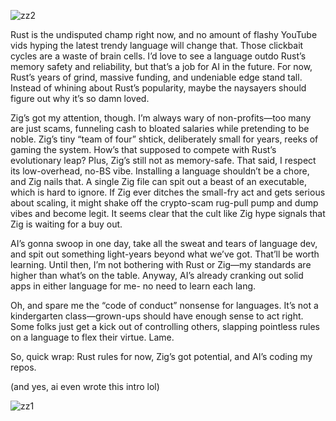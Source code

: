 ![zz2](https://github.com/user-attachments/assets/e54f4c9f-843b-4ae3-85b3-515c673b739e)




Rust is the undisputed champ right now, and no amount of flashy YouTube vids hyping the latest trendy language will change that. Those clickbait cycles are a waste of brain cells. I’d love to see a language outdo Rust’s memory safety and reliability, but that’s a job for AI in the future. For now, Rust’s years of grind, massive funding, and undeniable edge stand tall. Instead of whining about Rust’s popularity, maybe the naysayers should figure out why it’s so damn loved.

Zig’s got my attention, though. I’m always wary of non-profits—too many are just scams, funneling cash to bloated salaries while pretending to be noble. Zig’s tiny “team of four” shtick, deliberately small for years, reeks of gaming the system. How’s that supposed to compete with Rust’s evolutionary leap? Plus, Zig’s still not as memory-safe. That said, I respect its low-overhead, no-BS vibe. Installing a language shouldn’t be a chore, and Zig nails that. A single Zig file can spit out a beast of an executable, which is hard to ignore. If Zig ever ditches the small-fry act and gets serious about scaling, it might shake off the crypto-scam rug-pull pump and dump vibes and become legit. It seems clear that the cult like Zig hype signals that Zig is waiting for a buy out. 

AI’s gonna swoop in one day, take all the sweat and tears of language dev, and spit out something light-years beyond what we’ve got. That’ll be worth learning. Until then, I’m not bothering with Rust or Zig—my standards are higher than what’s on the table. Anyway, AI’s already cranking out solid apps in either language for me- no need to learn each lang.

Oh, and spare me the “code of conduct” nonsense for languages. It’s not a kindergarten class—grown-ups should have enough sense to act right. Some folks just get a kick out of controlling others, slapping pointless rules on a language to flex their virtue. Lame.

So, quick wrap: Rust rules for now, Zig’s got potential, and AI’s coding my repos. 

(and yes, ai even wrote this intro lol) 




![zz1](https://github.com/user-attachments/assets/26522f0b-7f6e-43b8-9298-d24958cd6ec4)
